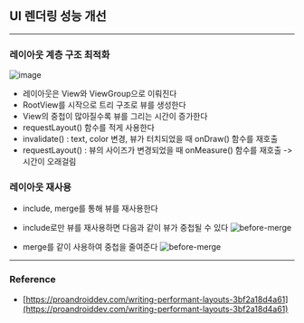 ## UI 렌더링 성능 개선
---

### 레이아웃 계층 구조 최적화
![image](https://drive.google.com/file/d/11cbM3vIdgDUuvVGTZW0TBDn9JpGFULZ1/view?usp=sharing)
 - 레이아웃은 View와 ViewGroup으로 이뤄진다
 - RootView를 시작으로 트리 구조로 뷰를 생성한다
 - View의 중첩이 많아질수록 뷰를 그리는 시간이 증가한다
 - requestLayout() 함수를 적게 사용한다
 - invalidate() : text, color 변경, 뷰가 터치되었을 때 onDraw() 함수를 재호출
 - requestLayout() : 뷰의 사이즈가 변경되었을 때 onMeasure() 함수를 재호출 -> 시간이 오래걸림

### 레이아웃 재사용
 - include, merge를 통해 뷰를 재사용한다

 - include로만 뷰를 재사용하면 다음과 같이 뷰가 중첩될 수 있다
![before-merge](https://miro.medium.com/max/1000/1*Grxj64w7gmVrJxDsk4qDcA.png)

 - merge를 같이 사용하여 중첩을 줄여준다
![before-merge](https://miro.medium.com/max/1000/1*FyzCjMY3e8eUMHzbobRTzg.png)

---
 ### Reference 
  - [https://proandroiddev.com/writing-performant-layouts-3bf2a18d4a61](https://proandroiddev.com/writing-performant-layouts-3bf2a18d4a61)